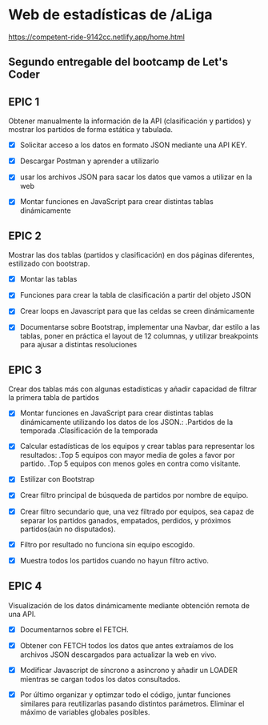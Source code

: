 # Web de estadísticas de /aLiga

https://competent-ride-9142cc.netlify.app/home.html

## Segundo entregable del bootcamp de Let's Coder

## EPIC 1
Obtener manualmente la información de la API (clasificación y partidos) y mostrar los partidos de
forma estática y tabulada.

- [x] Solicitar acceso a los datos en formato JSON mediante una
API KEY.

- [x] Descargar Postman y aprender a utilizarlo

- [x] usar los archivos JSON para sacar los datos que vamos a utilizar en la web

- [x] Montar funciones en JavaScript para crear
distintas tablas dinámicamente

## EPIC 2
Mostrar las dos tablas (partidos y clasificación) en dos páginas diferentes, estilizado con bootstrap.

- [x] Montar las tablas

- [x] Funciones para crear la tabla de clasificación
a partir del objeto JSON

- [x] Crear loops en Javascript para que las celdas se creen dinámicamente

- [x] Documentarse sobre Bootstrap, implementar una Navbar, dar estilo a las tablas, poner en práctica el layout de 12 columnas, y utilizar breakpoints para ajusar a distintas resoluciones

## EPIC 3
Crear dos tablas más con algunas estadísticas y añadir capacidad de filtrar la primera tabla de partidos

- [x] Montar funciones en JavaScript para crear distintas tablas dinámicamente utilizando los
datos de los JSON.:
        .Partidos de la temporada
        .Clasificación de la temporada

- [x] Calcular estadísticas de los equipos y crear tablas para representar los resultados:
        .Top 5 equipos con mayor media de goles a favor por partido.
        .Top 5 equipos con menos goles en contra como visitante.

- [x] Estilizar con Bootstrap

- [x] Crear filtro principal de búsqueda de partidos por nombre de equipo.

- [x] Crear filtro secundario que, una vez filtrado por equipos, sea capaz de separar los partidos ganados, empatados, perdidos, y próximos partidos(aún no disputados).

- [x] Filtro por resultado no funciona sin equipo escogido.

- [x] Muestra todos los partidos cuando no hayun filtro activo.

## EPIC 4
Visualización de los datos dinámicamente mediante obtención remota de una API.

- [x] Documentarnos sobre el FETCH.

- [x] Obtener con FETCH todos los datos que antes extraíamos de los archivos JSON descargados para actualizar la web en vivo.

- [x] Modificar Javascript de síncrono a asíncrono y añadir un LOADER mientras se cargan todos los datos consultados.

- [x] Por último organizar y optimzar todo el código, juntar funciones similares para reutilizarlas pasando distintos parámetros. Eliminar el máximo de variables globales posibles.



